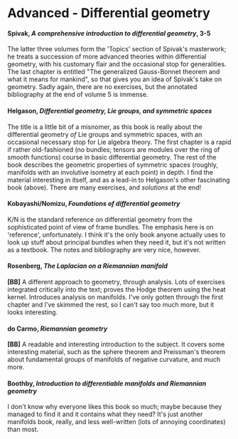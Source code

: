 # Advanced - Differential geometry

#### Spivak, *A comprehensive introduction to differential geometry*, 3-5

The latter three volumes form the 'Topics' section of Spivak's masterwork; he treats a
succession of more advanced theories within differential geometry, with his customary flair and
the occasional stop for generalities.  The last chapter is entitled "The generalized
Gauss-Bonnet theorem and what it means for mankind", so that gives you an idea of Spivak's take
on geometry.  Sadly again, there are no exercises, but the annotated bibliography at the end of
volume 5 is immense.

#### Helgason, *Differential geometry, Lie groups, and symmetric spaces*

The title is a little bit of a misnomer, as this book is really about the differential geometry
*of* Lie groups and symmetric spaces, with an occasional necessary stop for Lie algebra theory.
The first chapter is a rapid if rather old-fashioned (no bundles; tensors are modules over the
ring of smooth functions) course in basic differential geometry.  The rest of the book
describes the geometric properties of symmetric spaces (roughly, manifolds with an involutive
isometry at each point) in depth.  I find the material interesting in itself, and as a lead-in
to Helgason's other fascinating book (above).  There are many exercises, and *solutions* at the
end!

#### Kobayashi/Nomizu, *Foundations of differential geometry*

K/N is the standard reference on differential geometry from the sophisticated point of view of
frame bundles.  The emphasis here is on 'reference', unfortunately.  I think it's the only book
anyone actually uses to look up stuff about principal bundles when they need it, but it's not
written as a textbook.  The notes and bibliography are very nice, however.

#### Rosenberg, *The Laplacian on a Riemannian manifold*

**[BB]** A different approach to geometry, through analysis.  Lots of exercises integrated
critically into the text; proves the Hodge theorem using the heat kernel.  Introduces analysis
on manifolds.  I've only gotten through the first chapter and I've skimmed the rest, so I can't
say too much more, but it looks interesting.

#### do Carmo, *Riemannian geometry*

**[BB]** A readable and interesting introduction to the subject.  It covers some interesting
material, such as the sphere theorem and Preissman's theorem about fundamental groups of
manifolds of negative curvature, and much more.

#### Boothby, *Introduction to differentiable manifolds and Riemannian geometry*

I don't know why everyone likes this book so much; maybe because they managed to find it and it
contains what they need?  It's just another manifolds book, really, and less well-written (lots
of annoying coordinates) than most.
